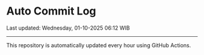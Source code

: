 # Auto Commit Log

Last updated: Wednesday, 01-10-2025 06:12 WIB

---

This repository is automatically updated every hour using GitHub Actions.
